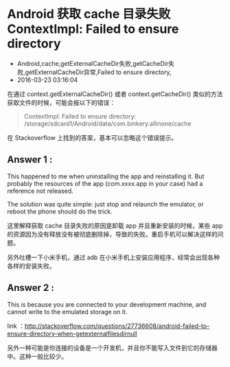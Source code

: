 # Android 获取 cache 目录失败 ContextImpl: Failed to ensure directory
- Android,cache,getExternalCacheDir失败,getCacheDir失败,getExternalCacheDir异常,Failed to ensure directory,
- 2016-03-23 03:16:04

在通过 context.getExternalCacheDir() 或者 context.getCacheDir() 类似的方法获取文件的时候，可能会报以下的错误：

> ContextImpl: Failed to ensure directory: /storage/sdcard1/Android/data/com.binkery.allinone/cache

在 Stackoverflow 上找到的答案，基本可以忽略这个错误提示。

## Answer 1 :

This happened to me when uninstalling the app and reinstalling it. But probably the resources of the app (com.xxxx.app in your case) had a reference not released.

The solution was quite simple: just stop and relaunch the emulator, or reboot the phone should do the trick.

这里解释获取 cache 目录失败的原因是卸载 app 并且重新安装的时候，某些 app 的资源因为没有释放没有被彻底删除掉，导致的失败。重启手机可以解决这样的问题。

另外吐槽一下小米手机，通过 adb 在小米手机上安装应用程序，经常会出现各种各样的安装失败。

## Answer 2 :

This is because you are connected to your development machine, and cannot write to the emulated storage on it.
        
link ：<http://stackoverflow.com/questions/27736608/android-failed-to-ensure-directory-when-getexternalfilesdirnull>

另外一种可能是你连接的设备是一个开发机，并且你不能写入文件到它的存储器中。这种一般比较少。
